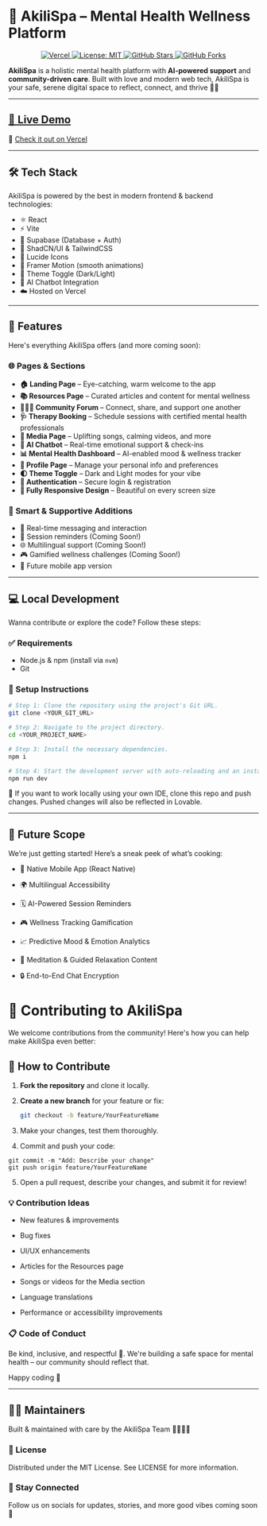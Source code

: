 # 🌺 AkiliSpa – Mental Health Wellness Platform
<p align="center">
  <a href="https://akili-wellness-hub.vercel.app/">
    <img alt="Vercel" src="https://img.shields.io/badge/Deployed%20on-Vercel-000?logo=vercel&style=flat-square">
  </a>
  <a href="https://github.com/lewiii254/akili-wellness-hub/blob/main/LICENSE">
    <img alt="License: MIT" src="https://img.shields.io/badge/License-MIT-blue.svg?style=flat-square">
  </a>
  <a href="https://github.com/lewiii254/akili-wellness-hub/stargazers">
    <img alt="GitHub Stars" src="https://img.shields.io/github/stars/lewiii254/akili-wellness-hub?style=flat-square">
  </a>
  <a href="https://github.com/lewiii254/akili-wellness-hub/network/members">
    <img alt="GitHub Forks" src="https://img.shields.io/github/forks/lewiii254/akili-wellness-hub?style=flat-square">
  </a>
</p>

**AkiliSpa** is a holistic mental health platform with **AI-powered support** and **community-driven care**. Built with love and modern web tech, AkiliSpa is your safe, serene digital space to reflect, connect, and thrive 🌿✨

---

## [🚀 Live Demo](https://akili-wellness-hub.vercel.app/)
🔗 [Check it out on Vercel](https://akili-wellness-hub.vercel.app/)

---

## 🛠️ Tech Stack

AkiliSpa is powered by the best in modern frontend & backend technologies:

- ⚛️ React
- ⚡ Vite
- 🧪 Supabase (Database + Auth)
- 🎨 ShadCN/UI & TailwindCSS
- 💬 Lucide Icons
- 🎥 Framer Motion (smooth animations)
- 🌙 Theme Toggle (Dark/Light)
- 🤖 AI Chatbot Integration
- ☁️ Hosted on Vercel

---

## 🎯 Features

Here's everything AkiliSpa offers (and more coming soon):

### 🌐 Pages & Sections
- **🏠 Landing Page** – Eye-catching, warm welcome to the app
- **📚 Resources Page** – Curated articles and content for mental wellness
- **🧑‍🤝‍🧑 Community Forum** – Connect, share, and support one another
- **🩺 Therapy Booking** – Schedule sessions with certified mental health professionals
- **🎵 Media Page** – Uplifting songs, calming videos, and more
- **🤖 AI Chatbot** – Real-time emotional support & check-ins
- **📊 Mental Health Dashboard** – AI-enabled mood & wellness tracker
- **🧑 Profile Page** – Manage your personal info and preferences
- **🌓 Theme Toggle** – Dark and Light modes for your vibe
- **🦾 Authentication** – Secure login & registration
- **📱 Fully Responsive Design** – Beautiful on every screen size

### 🧠 Smart & Supportive Additions
- 💌 Real-time messaging and interaction
- 🔔 Session reminders (Coming Soon!)
- 🌐 Multilingual support (Coming Soon!)
- 🎮 Gamified wellness challenges (Coming Soon!)
- 📱 Future mobile app version

---

## 💻 Local Development

Wanna contribute or explore the code? Follow these steps:

### ✅ Requirements
- Node.js & npm (install via `nvm`)
- Git

### 🧪 Setup Instructions

```bash
# Step 1: Clone the repository using the project's Git URL.
git clone <YOUR_GIT_URL>

# Step 2: Navigate to the project directory.
cd <YOUR_PROJECT_NAME>

# Step 3: Install the necessary dependencies.
npm i

# Step 4: Start the development server with auto-reloading and an instant preview.
npm run dev
```

🔧 If you want to work locally using your own IDE, clone this repo and push changes. Pushed changes will also be reflected in Lovable.

---

## 🌟 Future Scope
We’re just getting started! Here’s a sneak peek of what’s cooking:

- 📱 Native Mobile App (React Native)

- 🌍 Multilingual Accessibility

- 🗓 AI-Powered Session Reminders

- 🎮 Wellness Tracking Gamification

- 📈 Predictive Mood & Emotion Analytics

- 🧘 Meditation & Guided Relaxation Content

- 🔒 End-to-End Chat Encryption

# 🤝 Contributing to AkiliSpa

We welcome contributions from the community! Here's how you can help make AkiliSpa even better:

## 🧪 How to Contribute

1. **Fork the repository** and clone it locally.
2. **Create a new branch** for your feature or fix:
   ```bash
   git checkout -b feature/YourFeatureName
3. Make your changes, test them thoroughly.

4. Commit and push your code:
```
git commit -m "Add: Describe your change"
git push origin feature/YourFeatureName
```
5. Open a pull request, describe your changes, and submit it for review!
### 💡 Contribution Ideas
- New features & improvements

- Bug fixes

- UI/UX enhancements

- Articles for the Resources page

- Songs or videos for the Media section

- Language translations

- Performance or accessibility improvements
### 📋 Code of Conduct
Be kind, inclusive, and respectful 🙌. We're building a safe space for mental health – our community should reflect that.

Happy coding 💜

---

## 🧑‍💻 Maintainers
Built & maintained with care by the AkiliSpa Team 👨‍💻👩‍💻

### 📄 License
Distributed under the MIT License. See LICENSE for more information.

### 💬 Stay Connected
Follow us on socials for updates, stories, and more good vibes coming soon 🚀




